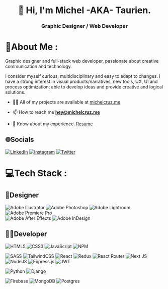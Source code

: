<h1 align="center">👋 Hi, I'm Michel -AKA- Taurien.</h1>
<h3 align="center">Graphic Designer / Web Developer</h3>

# 💫About Me :

Graphic designer and full-stack web developer, passionate about creative communication and technology.

I consider myself curious, multidisciplinary and easy to adapt to changes.
I have a strong interest in visual products/narratives, new tools, UX, UI and process optimization; able to develop ideas and provide creative and logical solutions.
  
- 👨‍💻 All of my projects are available at [michelcruz.me](https://www.michelcruz.me/work)

- 📫 How to reach me **hey@michelcruz.me**

- 📄 Know about my experience. [Resume](https://www.michelcruz.me/cv-michelcruz.pdf)

## 🌐Socials
[![LinkedIn](https://img.shields.io/badge/LinkedIn-%230077B5.svg?logo=linkedin&logoColor=white)](https://www.linkedin.com/in/michelcruz-me)
[![Instagram](https://img.shields.io/badge/Instagram-%23E4405F.svg?logo=Instagram&logoColor=white)](https://instagram.com/michelcruz.me)
[![Twitter](https://img.shields.io/badge/Twitter-%231DA1F2.svg?logo=Twitter&logoColor=white)](https://twitter.com/michelcruz_me) 

# 💻Tech Stack :
## 🎨Designer
![Adobe Illustrator](https://img.shields.io/badge/Adobe%20Illustrator-%23FF9A00.svg?style=flat-square&logo=Adobe%20Illustrator&logoColor=white) 
![Adobe Photoshop](https://img.shields.io/badge/Adobe%20Photoshop-%2331A8FF.svg?style=flat-square&logo=adobe%20Photoshop&logoColor=white) 
![Adobe Lightroom](https://img.shields.io/badge/Adobe%20Lightroom-31A8FF.svg?style=flat-square&logo=Adobe%20Lightroom&logoColor=white) 
![Adobe Premiere Pro](https://img.shields.io/badge/Adobe%20Premiere%20Pro-9999FF.svg?style=flat-square&logo=Adobe%20Premiere%20Pro&logoColor=white) 	
![Adobe After Effects](https://img.shields.io/badge/Adobe%20After%20Effects-9999FF.svg?style=flat-square&logo=Adobe%20After%20Effects&logoColor=white) 
![Adobe InDesign](https://img.shields.io/badge/Adobe%20InDesign-49021F?style=flat-square&logo=adobeindesign&logoColor=white) 
<!-- ![Adobe Dreamweaver](https://img.shields.io/badge/Adobe%20Dreamweaver-FF61F6.svg?style=flat-square&logo=Adobe%20Dreamweaver&logoColor=white)  -->
<!-- ![Adobe XD](https://img.shields.io/badge/Adobe%20XD-470137?style=flat-square&logo=Adobe%20XD&logoColor=#FF61F6) -->
<!-- ![Figma](https://img.shields.io/badge/Figma-%23F24E1E.svg?style=flat-square&logo=figma&logoColor=white)  -->

## 👨‍💻Developer
![HTML5](https://img.shields.io/badge/HTML5-%23E34F26.svg?style=flat-square&logo=html5&logoColor=white) 
![CSS3](https://img.shields.io/badge/CSS3-%231572B6.svg?style=flat-square&logo=css3&logoColor=white) 
![JavaScript](https://img.shields.io/badge/Javascript-%23323330.svg?style=flat-square&logo=javascript&logoColor=%23F7DF1E)
![NPM](https://img.shields.io/badge/NPM-%23000000.svg?style=flat-square&logo=npm&logoColor=white)

![SASS](https://img.shields.io/badge/Sass-hotpink.svg?style=flat-square&logo=SASS&logoColor=white) 
![TailwindCSS](https://img.shields.io/badge/Tailwindcss-%2338B2AC.svg?style=flat-square&logo=tailwind-css&logoColor=white) 
![React](https://img.shields.io/badge/React-%2320232a.svg?style=flat-square&logo=react&logoColor=%2361DAFB) 
![Redux](https://img.shields.io/badge/Redux-%23593d88.svg?style=flat-square&logo=redux&logoColor=white) 
![React Router](https://img.shields.io/badge/React_Router-CA4245?style=flat-square&logo=react-router&logoColor=white) 
![Next JS](https://img.shields.io/badge/Next-black?style=flat-square&logo=next.js&logoColor=white)
![NodeJS](https://img.shields.io/badge/Node.js-6DA55F?style=flat-square&logo=node.js&logoColor=white) 
![Express.js](https://img.shields.io/badge/Express.js-%23404d59.svg?style=flat-square&logo=express&logoColor=%2361DAFB) 
![JWT](https://img.shields.io/badge/JWT-black?style=flat-square&logo=JSON%20web%20tokens)
<!-- ![Bootstrap](https://img.shields.io/badge/Bootstrap-%23563D7C.svg?style=flat-square&logo=bootstrap&logoColor=white)  -->
<!-- ![Styled Components](https://img.shields.io/badge/Styled--Components-DB7093?style=flat-square&logo=styled-components&logoColor=white)  -->
<!-- ![Gatsby](https://img.shields.io/badge/Gatsby-%23663399.svg?style=flat-square&logo=gatsby&logoColor=white)  -->
<!-- ![Socket.io](https://img.shields.io/badge/Socket.io-black?style=flat-square&logo=socket.io&badgeColor=010101)  -->
<!-- ![Pug](https://img.shields.io/badge/Pug-FFF?style=flat-square&logo=pug&logoColor=A86454)  -->

![Python](https://img.shields.io/badge/Python-3670A0?style=flat-square&logo=python&logoColor=ffdd54) 
![Django](https://img.shields.io/badge/Django-%23092E20.svg?style=flat-square&logo=django&logoColor=white) 

![Firebase](https://img.shields.io/badge/Firebase-%23039BE5.svg?style=flat-square&logo=firebase) 
![MongoDB](https://img.shields.io/badge/MongoDB-%234ea94b.svg?style=flat-square&logo=mongodb&logoColor=white) 
![Postgres](https://img.shields.io/badge/Postgres-%23316192.svg?style=flat-square&logo=postgresql&logoColor=white) 
